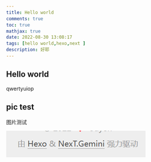 ```yaml
---
title: Hello world
comments: true
toc: true
mathjax: true
date: 2022-08-30 13:08:17
tags: [hello world,hexo,next ]
description: 好耶
---
```



## Hello world

qwertyuiop

## pic test

图片测试

![](hello_world/test.png)